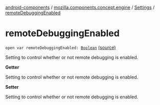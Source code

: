 [android-components](../../index.md) / [mozilla.components.concept.engine](../index.md) / [Settings](index.md) / [remoteDebuggingEnabled](./remote-debugging-enabled.md)

# remoteDebuggingEnabled

`open var remoteDebuggingEnabled: `[`Boolean`](https://kotlinlang.org/api/latest/jvm/stdlib/kotlin/-boolean/index.html) [(source)](https://github.com/mozilla-mobile/android-components/blob/master/components/concept/engine/src/main/java/mozilla/components/concept/engine/Settings.kt#L122)

Setting to control whether or not remote debugging is enabled.

**Getter**

Setting to control whether or not remote debugging is enabled.

**Setter**

Setting to control whether or not remote debugging is enabled.

